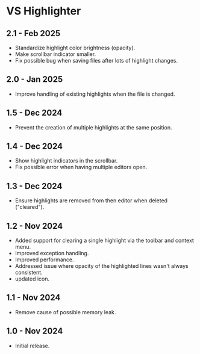 ﻿# VS Highlighter

## 2.1 - Feb 2025

- Standardize highlight color brightness (opacity).
- Make scrollbar indicator smaller.
- Fix possible bug when saving files after lots of highlight changes.

## 2.0 - Jan 2025

- Improve handling of existing highlights when the file is changed.

## 1.5 - Dec 2024

- Prevent the creation of multiple highlights at the same position.

## 1.4 - Dec 2024

- Show highlight indicators in the scrollbar.
- Fix possible error when having multiple editors open.

## 1.3 - Dec 2024

- Ensure highlights are removed from then editor when deleted ("cleared").

## 1.2 - Nov 2024

- Added support for clearing a single highlight via the toolbar and context menu.
- Improved exception handling.
- Improved performance.
- Addressed issue where opacity of the highlighted lines wasn't always consistent.
- updated icon.

## 1.1 - Nov 2024

- Remove cause of possible memory leak.

## 1.0 - Nov 2024

- Initial release.
